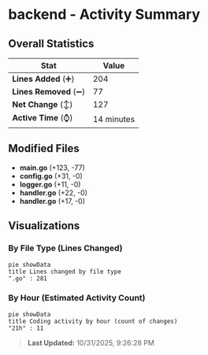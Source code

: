 # backend - Activity Summary 

## Overall Statistics

| Stat                   | Value                                                             |
| ---------------------- | ----------------------------------------------------------------- |
| **Lines Added** (➕)   | 204                                          |
| **Lines Removed** (➖) | 77                                        |
| **Net Change** (↕)    | 127                |
| **Active Time** (⌚)   | 14 minutes |


## Modified Files
- **main.go** (+123, -77)
- **config.go** (+31, -0)
- **logger.go** (+11, -0)
- **handler.go** (+22, -0)
- **handler.go** (+17, -0)

## Visualizations

### By File Type (Lines Changed)

```mermaid
pie showData
title Lines changed by file type
".go" : 281
```

### By Hour (Estimated Activity Count)

```mermaid
pie showData
title Coding activity by hour (count of changes)
"21h" : 11
```


> **Last Updated:** 10/31/2025, 9:26:28 PM